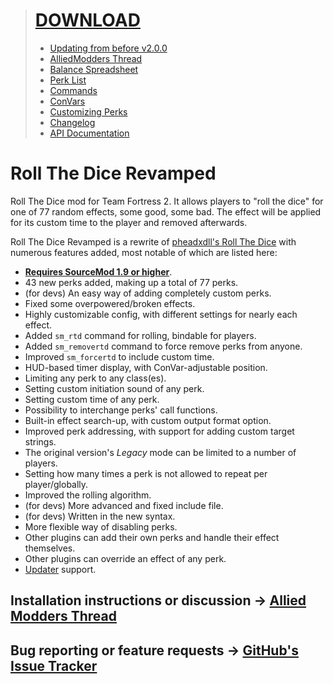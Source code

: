 > # [DOWNLOAD](https://github.com/Phil25/RTD/releases/latest)
> * [Updating from before v2.0.0](https://github.com/Phil25/RTD/wiki/updating-from-before-v2.0.0)
> * [AlliedModders Thread](https://forums.alliedmods.net/showthread.php?t=278579)
> * [Balance Spreadsheet](https://docs.google.com/spreadsheets/d/1LH_-Lk5Uho-i_rpefjpn4mBGlLWrel_5rsBtLC-RVvs/edit?usp=sharing)
> * [Perk List](https://github.com/Phil25/RTD/wiki/perk-list)
> * [Commands](https://github.com/Phil25/RTD/wiki/commands)
> * [ConVars](https://github.com/Phil25/RTD/wiki/convars)
> * [Customizing Perks](https://github.com/Phil25/RTD/wiki/customizing-perks)
> * [Changelog](https://github.com/Phil25/RTD/wiki/changelog)
> * [API Documentation](https://github.com/Phil25/RTD/wiki/api-documentation)

# Roll The Dice Revamped

Roll The Dice mod for Team Fortress 2. It allows players to "roll the dice" for one of 77 random effects, some good, some bad. The effect will be applied for its custom time to the player and removed afterwards.

Roll The Dice Revamped is a rewrite of [pheadxdll's Roll The Dice](https://forums.alliedmods.net/showthread.php?p=666222) with numerous features added, most notable of which are listed here:
* **[Requires SourceMod 1.9 or higher](http://www.sourcemod.net/downloads.php?branch=stable)**.
* 43 new perks added, making up a total of 77 perks.
* (for devs) An easy way of adding completely custom perks.
* Fixed some overpowered/broken effects.
* Highly customizable config, with different settings for nearly each effect.
* Added `sm_rtd` command for rolling, bindable for players.
* Added `sm_removertd` command to force remove perks from anyone.
* Improved `sm_forcertd` to include custom time.
* HUD-based timer display, with ConVar-adjustable position.
* Limiting any perk to any class(es).
* Setting custom initiation sound of any perk.
* Setting custom time of any perk.
* Possibility to interchange perks' call functions.
* Built-in effect search-up, with custom output format option.
* Improved perk addressing, with support for adding custom target strings.
* The original version's _Legacy_ mode can be limited to a number of players.
* Setting how many times a perk is not allowed to repeat per player/globally.
* Improved the rolling algorithm.
* (for devs) More advanced and fixed include file.
* (for devs) Written in the new syntax.
* More flexible way of disabling perks.
* Other plugins can add their own perks and handle their effect themselves.
* Other plugins can override an effect of any perk.
* [Updater](https://forums.alliedmods.net/showthread.php?t=169095) support.

## Installation instructions or discussion → [Allied Modders Thread](https://forums.alliedmods.net/showthread.php?t=278579)
## Bug reporting or feature requests → [GitHub's Issue Tracker](https://github.com/Phil25/RTD/issues)
